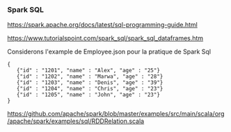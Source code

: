 
### Spark SQL ###

https://spark.apache.org/docs/latest/sql-programming-guide.html


https://www.tutorialspoint.com/spark_sql/spark_sql_dataframes.htm

Considerons l'example de Employee.json pour la pratique de Spark Sql

```
{
   {"id" : "1201", "name" : "Alex", "age" : "25"}
   {"id" : "1202", "name" : "Marwa", "age" : "28"}
   {"id" : "1203", "name" : "Denis", "age" : "39"}
   {"id" : "1204", "name" : "Chris", "age" : "23"}
   {"id" : "1205", "name" : "John", "age" : "23"}
}

```

https://github.com/apache/spark/blob/master/examples/src/main/scala/org/apache/spark/examples/sql/RDDRelation.scala



